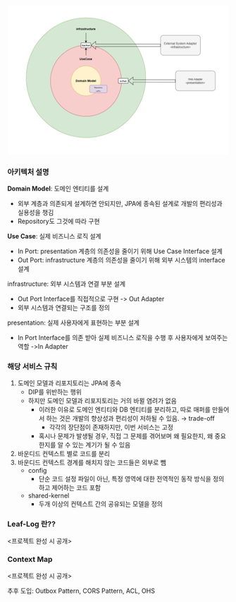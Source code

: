 ![img.png](img.png)

### 아키텍처 설명

**Domain Model**: 도메인 엔티티를 설계

- 외부 계층과 의존되게 설계하면 안되지만, JPA에 종속된 설계로 개발의 편리성과 실용성을 챙김
- Repository도 그것에 따라 구현

**Use Case**: 실제 비즈니스 로직 설계

- In Port: presentation 계층의 의존성을 줄이기 위해 Use Case Interface 설계
- Out Port: infrastructure 계층의 의존성을 줄이기 위해 외부 시스템의 interface 설계

infrastructure: 외부 시스템과 연결 부분 설계

- Out Port Interface를 직접적으로 구현 -> Out Adapter
- 외부 시스템과 연결되는 구조를 정의

presentation: 실제 사용자에게 표현하는 부분 설계

- In Port Interface를 의존 받아 실제 비즈니스 로직을 수행 후 사용자에게 보여주는 역할 ->In Adapter


### 해당 서비스 규칙
1. 도메인 모델과 리포지토리는 JPA에 종속
    - DIP를 위반하는 행위
    - 하지만 도메인 모델과 리포지토리는 거의 바뀔 염려가 없음
        - 이러한 이유로 도메인 엔티티와 DB 엔티티를 분리하고, 따로 매퍼를 만들어서 하는 것은 개발의 향상성과 편리성이 저하될 수 있음. → trade-off
            - 각각의 장단점이 존재하지만, 이번 서비스는 고정
        - 혹시나 문제가 발생될 경우, 직접 그 문제를 겪어보며 왜 필요한지, 왜 중요한지를 알 수 있는 계기가 될 수 있음
2. 바운디드 컨텍스트 별로 코드를 분리
3. 바운디드 컨텍스트 경계를 해치지 않는 코드들은 외부로 뺌
    - config
        - 단순 코드 설정 파일이 아닌, 특정 영역에 대한 전역적인 동작 방식을 정의하고 제어하는 코드 포함
    - shared-kernel
        - 두개 이상의 컨텍스트 간의 공유되는 모델을 정의




### Leaf-Log 란??
<프로젝트 완성 시 공개>

### Context Map
<프로젝트 완성 시 공개>


추후 도입: Outbox Pattern, CORS Pattern, ACL, OHS